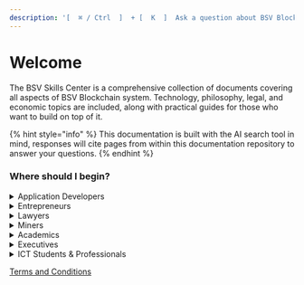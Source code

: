 ```yaml
---
description: '[  ⌘ / Ctrl  ]  + [  K  ]  Ask a question about BSV Blockchain'
---
```


# Welcome

The BSV Skills Center is a comprehensive collection of documents covering all aspects of BSV Blockchain system. Technology, philosophy, legal, and economic topics are included, along with practical guides for those who want to build on top of it.

{% hint style="info" %}
This documentation is built with the AI search tool in mind, responses will cite pages from within this documentation repository to answer your questions.
{% endhint %}

### Where should I begin?

<details>

<summary>Application Developers</summary>

[Demo Catalogue](https://hub.bsvblockchain.org/demos-and-onboardings/demo-solutions/demos)

[Quick Start](intro/quick-start.md)

[Mockchain](guides/local-blockchain-stack/mockchain.md)

[Example Verifying Beef.md](guides/sdks/ts/examples/EXAMPLE_VERIFYING_BEEF.md)

[Academy: BSV Basics - Protocol and Design](https://hub.bsvblockchain.org/bsv-skills-center/~/changes/149/bsv-academy/bsv-basics-protocol-and-design)

[Academy: Hash Functions](https://hub.bsvblockchain.org/bsv-skills-center/~/changes/149/bsv-academy/hash-functions)

[Academy: Merkle Trees](https://hub.bsvblockchain.org/bsv-skills-center/~/changes/149/bsv-academy/merkle-trees)

[Academy: Digital Signatures](https://hub.bsvblockchain.org/bsv-skills-center/~/changes/149/bsv-academy/digital-signatures)

[Academy: Deep Dive into the BSV blockchain](https://hub.bsvblockchain.org/bsv-skills-center/bsv-academy/deep-dive-in-bsv-blockchain)&#x20;

* [Who is the BSV Association](https://hub.bsvblockchain.org/bsv-skills-center/bsv-academy/deep-dive-in-bsv-blockchain/the-bsv-associations-mission-and-impact)
* [Overview of BSV: Stability, Scalability, and Security for Business Success](https://hub.bsvblockchain.org/bsv-skills-center/bsv-academy/deep-dive-in-bsv-blockchain/the-bsv-blockchain-unlock-stability-scalability-and-security-for-business-success)
* [BSV: Network Topology and Teranode Dynamics](https://hub.bsvblockchain.org/bsv-skills-center/bsv-academy/deep-dive-in-bsv-blockchain/bsv-blockchain-network-topology-and-teranode-dynamics)
* [BSV Consensus Model](https://hub.bsvblockchain.org/bsv-skills-center/bsv-academy/deep-dive-in-bsv-blockchain/bsv-blockchain-network-topology-and-teranode-dynamics)
* [Supply Policies and Reward Mechanisms](https://hub.bsvblockchain.org/bsv-skills-center/bsv-academy/deep-dive-in-bsv-blockchain/supply-policies-and-reward-mechanisms)
* [UTXO Model](https://hub.bsvblockchain.org/bsv-skills-center/bsv-academy/deep-dive-in-bsv-blockchain/utxo-model-unlock-transaction-efficiency-and-privacy)
* [Data Storage on BSV](bsv-academy/deep-dive-in-bsv-blockchain/the-hybrid-approach-optimize-data-storage-on-the-bsv-blockchain/data-storage-on-bsv-blockchain.md)
* [Identity on BSV](bsv-academy/deep-dive-in-bsv-blockchain/identity-unlocking-the-power-of-bsv-blockchain/identity-on-the-bsv-blockchain.md)
* [Tokens & Smart Contracts](https://hub.bsvblockchain.org/bsv-skills-center/bsv-academy/deep-dive-in-bsv-blockchain/the-power-of-tokens-and-smart-contracts)
* [Case studies](https://hub.bsvblockchain.org/bsv-skills-center/bsv-academy/deep-dive-in-bsv-blockchain/bsv-case-studies)
* [Intern or Collab on a POC](bsv-academy/deep-dive-in-bsv-blockchain/innovate-and-collaborate-on-the-bsv-blockchain/build-your-project-on-the-bsv-blockchain.md)

</details>

<details>

<summary>Entrepreneurs</summary>

[What Can I do?](what-can-i-do/)

[Demo Catalogue](https://hub.bsvblockchain.org/demos-and-onboardings/demo-solutions/demos)

[The benefits of BSV Blockchain](bsv-skills-center/the-benefits-of-bsv-blockchain.md)

[Event tickets](guides/business-use-cases/event_tickets.md)

[Academy: Introduction to blockchain technology](https://hub.bsvblockchain.org/bsv-skills-center/bsv-academy/introduction-to-blockchain-technology)

[Academy: Deep Dive into the BSV blockchain](https://hub.bsvblockchain.org/bsv-skills-center/bsv-academy/deep-dive-in-bsv-blockchain)&#x20;

* [Who is the BSV Association](https://hub.bsvblockchain.org/bsv-skills-center/bsv-academy/deep-dive-in-bsv-blockchain/the-bsv-associations-mission-and-impact)
* [Overview of BSV: Stability, Scalability, and Security for Business Success](https://hub.bsvblockchain.org/bsv-skills-center/bsv-academy/deep-dive-in-bsv-blockchain/the-bsv-blockchain-unlock-stability-scalability-and-security-for-business-success)

- [Case studies](https://hub.bsvblockchain.org/bsv-skills-center/bsv-academy/deep-dive-in-bsv-blockchain/bsv-case-studies)
- [Collaborate on a POC](bsv-academy/deep-dive-in-bsv-blockchain/innovate-and-collaborate-on-the-bsv-blockchain/build-your-project-on-the-bsv-blockchain.md)



</details>

<details>

<summary>Lawyers</summary>

[Digital Signatures](bsv-skills-center/bsv-protocol-documentation/privacy/digital-signatures.md)

[Academy: Introduction to blockchain technology](https://hub.bsvblockchain.org/bsv-skills-center/bsv-academy/introduction-to-blockchain-technology)

Academy: Identity and Privacy Foundations (coming soon)

[Academy: Deep Dive into the BSV blockchain](https://hub.bsvblockchain.org/bsv-skills-center/bsv-academy/deep-dive-in-bsv-blockchain)&#x20;

* [Who is the BSV Association](https://hub.bsvblockchain.org/bsv-skills-center/bsv-academy/deep-dive-in-bsv-blockchain/the-bsv-associations-mission-and-impact)
* [Overview of BSV: Stability, Scalability, and Security for Business Success](https://hub.bsvblockchain.org/bsv-skills-center/bsv-academy/deep-dive-in-bsv-blockchain/the-bsv-blockchain-unlock-stability-scalability-and-security-for-business-success)

- [Data Storage on BSV](bsv-academy/deep-dive-in-bsv-blockchain/the-hybrid-approach-optimize-data-storage-on-the-bsv-blockchain/data-storage-on-bsv-blockchain.md)
- [Identity on BSV](bsv-academy/deep-dive-in-bsv-blockchain/identity-unlocking-the-power-of-bsv-blockchain/identity-on-the-bsv-blockchain.md)
- [Tokens & Smart Contracts](https://hub.bsvblockchain.org/bsv-skills-center/bsv-academy/deep-dive-in-bsv-blockchain/the-power-of-tokens-and-smart-contracts)
- [Case studies](https://hub.bsvblockchain.org/bsv-skills-center/bsv-academy/deep-dive-in-bsv-blockchain/bsv-case-studies)

</details>

<details>

<summary>Miners</summary>

[SV Node](network-topology/nodes/sv-node/installation/sv-node/)

[Academy: Bitcoin Infrastructure](https://hub.bsvblockchain.org/bsv-skills-center/~/changes/149/bsv-academy/bsv-infrastructure)

[Academy: Deep Dive into the BSV blockchain](https://hub.bsvblockchain.org/bsv-skills-center/bsv-academy/deep-dive-in-bsv-blockchain)&#x20;

* [Who is the BSV Association](https://hub.bsvblockchain.org/bsv-skills-center/bsv-academy/deep-dive-in-bsv-blockchain/the-bsv-associations-mission-and-impact)
* [Overview of BSV: Stability, Scalability, and Security for Business Success](https://hub.bsvblockchain.org/bsv-skills-center/bsv-academy/deep-dive-in-bsv-blockchain/the-bsv-blockchain-unlock-stability-scalability-and-security-for-business-success)

- [BSV: Network Topology and Teranode Dynamics](https://hub.bsvblockchain.org/bsv-skills-center/bsv-academy/deep-dive-in-bsv-blockchain/bsv-blockchain-network-topology-and-teranode-dynamics)
- [BSV Consensus Model](https://hub.bsvblockchain.org/bsv-skills-center/bsv-academy/deep-dive-in-bsv-blockchain/bsv-blockchain-network-topology-and-teranode-dynamics)

* [Data Storage on BSV](bsv-academy/deep-dive-in-bsv-blockchain/the-hybrid-approach-optimize-data-storage-on-the-bsv-blockchain/data-storage-on-bsv-blockchain.md)

- [Tokens & Smart Contracts](https://hub.bsvblockchain.org/bsv-skills-center/bsv-academy/deep-dive-in-bsv-blockchain/the-power-of-tokens-and-smart-contracts)

</details>

<details>

<summary>Academics</summary>

[Academy: Introduction to blockchain technology](https://hub.bsvblockchain.org/bsv-skills-center/bsv-academy/introduction-to-blockchain-technology)

Academy: [Bitcoin as Historical Phenomenon](https://hub.bsvblockchain.org/bsv-skills-center/~/changes/149/bsv-academy/bitcoin-as-historical-phenomenon)

[Academy: Deep Dive into the BSV blockchain](https://hub.bsvblockchain.org/bsv-skills-center/bsv-academy/deep-dive-in-bsv-blockchain)&#x20;

* [Who is the BSV Association](https://hub.bsvblockchain.org/bsv-skills-center/bsv-academy/deep-dive-in-bsv-blockchain/the-bsv-associations-mission-and-impact)
* [Overview of BSV: Stability, Scalability, and Security for Business Success](https://hub.bsvblockchain.org/bsv-skills-center/bsv-academy/deep-dive-in-bsv-blockchain/the-bsv-blockchain-unlock-stability-scalability-and-security-for-business-success)
* [BSV: Network Topology and Teranode Dynamics](https://hub.bsvblockchain.org/bsv-skills-center/bsv-academy/deep-dive-in-bsv-blockchain/bsv-blockchain-network-topology-and-teranode-dynamics)
* [BSV Consensus Model](https://hub.bsvblockchain.org/bsv-skills-center/bsv-academy/deep-dive-in-bsv-blockchain/bsv-blockchain-network-topology-and-teranode-dynamics)
* [Supply Policies and Reward Mechanisms](https://hub.bsvblockchain.org/bsv-skills-center/bsv-academy/deep-dive-in-bsv-blockchain/supply-policies-and-reward-mechanisms)
* [UTXO Model](https://hub.bsvblockchain.org/bsv-skills-center/bsv-academy/deep-dive-in-bsv-blockchain/utxo-model-unlock-transaction-efficiency-and-privacy)
* [Data Storage on BSV](bsv-academy/deep-dive-in-bsv-blockchain/the-hybrid-approach-optimize-data-storage-on-the-bsv-blockchain/data-storage-on-bsv-blockchain.md)
* [Identity on BSV](bsv-academy/deep-dive-in-bsv-blockchain/identity-unlocking-the-power-of-bsv-blockchain/identity-on-the-bsv-blockchain.md)
* [Tokens & Smart Contracts](https://hub.bsvblockchain.org/bsv-skills-center/bsv-academy/deep-dive-in-bsv-blockchain/the-power-of-tokens-and-smart-contracts)
* [Case studies](https://hub.bsvblockchain.org/bsv-skills-center/bsv-academy/deep-dive-in-bsv-blockchain/bsv-case-studies)

Academy: Identity and Privacy Foundations (coming soon)



</details>

<details>

<summary>Executives</summary>

[Demo Catalogue](https://hub.bsvblockchain.org/demos-and-onboardings/demo-solutions/demos)

[Academy: Introduction to blockchain technology](https://hub.bsvblockchain.org/bsv-skills-center/bsv-academy/introduction-to-blockchain-technology)

[Academy: Deep Dive into the BSV blockchain](https://hub.bsvblockchain.org/bsv-skills-center/bsv-academy/deep-dive-in-bsv-blockchain)&#x20;

* [Who is the BSV Association](https://hub.bsvblockchain.org/bsv-skills-center/bsv-academy/deep-dive-in-bsv-blockchain/the-bsv-associations-mission-and-impact)
* [Overview of BSV: Stability, Scalability, and Security for Business Success](https://hub.bsvblockchain.org/bsv-skills-center/bsv-academy/deep-dive-in-bsv-blockchain/the-bsv-blockchain-unlock-stability-scalability-and-security-for-business-success)

- [Case studies](https://hub.bsvblockchain.org/bsv-skills-center/bsv-academy/deep-dive-in-bsv-blockchain/bsv-case-studies)
- [Collaborate on a POC](bsv-academy/deep-dive-in-bsv-blockchain/innovate-and-collaborate-on-the-bsv-blockchain/build-your-project-on-the-bsv-blockchain.md)

Academy: Beginner Blockchain for Executives (coming soon)

Academy: Data, Information, and Knowledge in the Digital Age - ICT (coming soon)



</details>

<details>

<summary>ICT Students &#x26; Professionals</summary>

[Academy: Introduction to blockchain technology](https://hub.bsvblockchain.org/bsv-skills-center/bsv-academy/introduction-to-blockchain-technology)

Academy: Blockchain Fundamentals - ICT (coming soon)

Academy: Data, Information, and Knowledge in the Digital Age - ICT (coming soon)

[Academy: Deep Dive into the BSV blockchain](https://hub.bsvblockchain.org/bsv-skills-center/bsv-academy/deep-dive-in-bsv-blockchain)&#x20;

* [Who is the BSV Association](https://hub.bsvblockchain.org/bsv-skills-center/bsv-academy/deep-dive-in-bsv-blockchain/the-bsv-associations-mission-and-impact)
* [Overview of BSV: Stability, Scalability, and Security for Business Success](https://hub.bsvblockchain.org/bsv-skills-center/bsv-academy/deep-dive-in-bsv-blockchain/the-bsv-blockchain-unlock-stability-scalability-and-security-for-business-success)
* [BSV: Network Topology and Teranode Dynamics](https://hub.bsvblockchain.org/bsv-skills-center/bsv-academy/deep-dive-in-bsv-blockchain/bsv-blockchain-network-topology-and-teranode-dynamics)
* [BSV Consensus Model](https://hub.bsvblockchain.org/bsv-skills-center/bsv-academy/deep-dive-in-bsv-blockchain/bsv-blockchain-network-topology-and-teranode-dynamics)
* [Supply Policies and Reward Mechanisms](https://hub.bsvblockchain.org/bsv-skills-center/bsv-academy/deep-dive-in-bsv-blockchain/supply-policies-and-reward-mechanisms)
* [UTXO Model](https://hub.bsvblockchain.org/bsv-skills-center/bsv-academy/deep-dive-in-bsv-blockchain/utxo-model-unlock-transaction-efficiency-and-privacy)
* [Data Storage on BSV](bsv-academy/deep-dive-in-bsv-blockchain/the-hybrid-approach-optimize-data-storage-on-the-bsv-blockchain/data-storage-on-bsv-blockchain.md)
* [Identity on BSV](bsv-academy/deep-dive-in-bsv-blockchain/identity-unlocking-the-power-of-bsv-blockchain/identity-on-the-bsv-blockchain.md)
* [Tokens & Smart Contracts](https://hub.bsvblockchain.org/bsv-skills-center/bsv-academy/deep-dive-in-bsv-blockchain/the-power-of-tokens-and-smart-contracts)
* [Case studies](https://hub.bsvblockchain.org/bsv-skills-center/bsv-academy/deep-dive-in-bsv-blockchain/bsv-case-studies)

</details>

[Terms and Conditions](https://files.gitbook.com/v0/b/gitbook-x-prod.appspot.com/o/spaces%2FfVclCmeRPossA1a4BKh5%2Fuploads%2FjrLiRFSSc78VORRVpyOT%2FTerms%20of%20Use%20BSVA%20Blockchain.pdf?alt=media&token=95fa409e-2017-4503-9b38-f4951b4960df)
